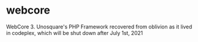 # webcore
WebCore 3. Unosquare's PHP Framework recovered from oblivion as it lived in codeplex, which will be shut down after July 1st, 2021
